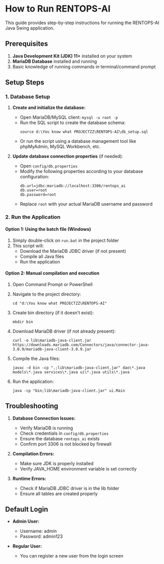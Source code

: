 # How to Run RENTOPS-AI

This guide provides step-by-step instructions for running the RENTOPS-AI Java Swing application.

## Prerequisites

1. **Java Development Kit (JDK) 11+** installed on your system
2. **MariaDB Database** installed and running
3. Basic knowledge of running commands in terminal/command prompt

## Setup Steps

### 1. Database Setup

1. **Create and initialize the database:**
   - Open MariaDB/MySQL client: `mysql -u root -p`
   - Run the SQL script to create the database schema:
     ```
     source d:\You know what PROJECTZZ\RENTOPS-AI\db_setup.sql
     ```
   - Or run the script using a database management tool like phpMyAdmin, MySQL Workbench, etc.

2. **Update database connection properties** (if needed):
   - Open `config/db.properties`
   - Modify the following properties according to your database configuration:
     ```
     db.url=jdbc:mariadb://localhost:3306/rentops_ai
     db.user=root
     db.password=root
     ```
   - Replace `root` with your actual MariaDB username and password

### 2. Run the Application

#### Option 1: Using the batch file (Windows)

1. Simply double-click on `run.bat` in the project folder
2. This script will:
   - Download the MariaDB JDBC driver (if not present)
   - Compile all Java files
   - Run the application

#### Option 2: Manual compilation and execution

1. Open Command Prompt or PowerShell
2. Navigate to the project directory:
   ```
   cd "d:\You know what PROJECTZZ\RENTOPS-AI"
   ```

3. Create bin directory (if it doesn't exist):
   ```
   mkdir bin
   ```

4. Download MariaDB driver (if not already present):
   ```
   curl -o lib\mariadb-java-client.jar https://downloads.mariadb.com/Connectors/java/connector-java-3.0.9/mariadb-java-client-3.0.9.jar
   ```

5. Compile the Java files:
   ```
   javac -d bin -cp ".;lib\mariadb-java-client.jar" dao\*.java models\*.java services\*.java ui\*.java utils\*.java
   ```

6. Run the application:
   ```
   java -cp "bin;lib\mariadb-java-client.jar" ui.Main
   ```

## Troubleshooting

1. **Database Connection Issues:**
   - Verify MariaDB is running
   - Check credentials in `config/db.properties`
   - Ensure the database `rentops_ai` exists
   - Confirm port 3306 is not blocked by firewall

2. **Compilation Errors:**
   - Make sure JDK is properly installed
   - Verify JAVA_HOME environment variable is set correctly

3. **Runtime Errors:**
   - Check if MariaDB JDBC driver is in the lib folder
   - Ensure all tables are created properly

## Default Login

- **Admin User:**
  - Username: admin
  - Password: admin123

- **Regular User:**
  - You can register a new user from the login screen